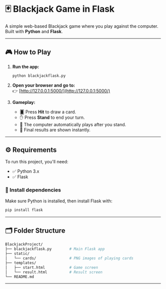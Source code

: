 # 🃏 Blackjack Game in Flask

A simple web-based Blackjack game where you play against the computer.  
Built with **Python** and **Flask**.

---

## 🎮 How to Play

1. **Run the app:**

    ```bash
    python blackjackflask.py
    ```

2. **Open your browser and go to:**  
   👉 [http://127.0.0.1:5000/](http://127.0.0.1:5000/)

3. **Gameplay:**
   - 🂠 Press **Hit** to draw a card.
   - ✋ Press **Stand** to end your turn.
   - 🤖 The computer automatically plays after you stand.
   - 🏁 Final results are shown instantly.

---

## ⚙️ Requirements

To run this project, you'll need:

- ✅ Python 3.x
- ✅ Flask

### 💾 Install dependencies

Make sure Python is installed, then install Flask with:

```bash
pip install flask
```

---

## 🗂 Folder Structure

```bash
BlackjackProject/
├── blackjackflask.py        # Main Flask app
├── static/
│   └── cards/               # PNG images of playing cards
├── templates/
│   ├── start.html           # Game screen
│   └── result.html          # Result screen
└── README.md
```

---

